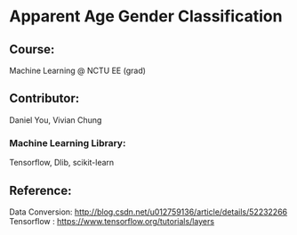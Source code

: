 # Apparent Age Gender Classification
## Course: 
Machine Learning @ NCTU EE (grad)
## Contributor: 
Daniel You, Vivian Chung

### Machine Learning Library:
Tensorflow, Dlib, scikit-learn
## Reference:
Data Conversion: http://blog.csdn.net/u012759136/article/details/52232266 
Tensorflow     : https://www.tensorflow.org/tutorials/layers
